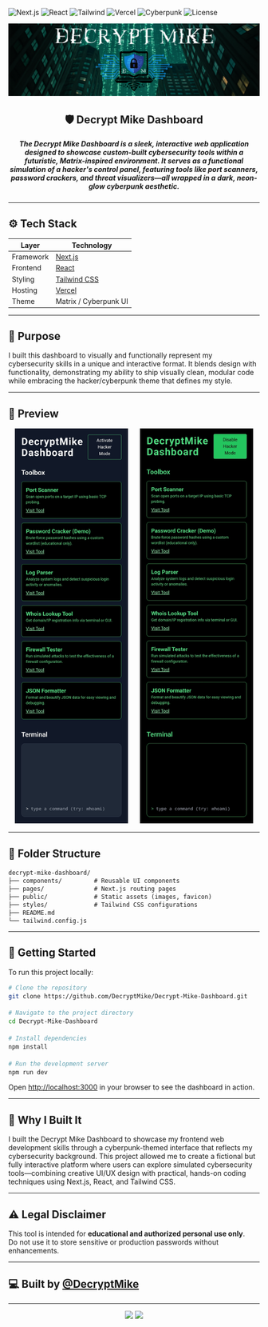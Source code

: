 ![Next.js](https://img.shields.io/badge/Built%20with-Next.js-black?logo=next.js&logoColor=white)
![React](https://img.shields.io/badge/Frontend-React-61DAFB?logo=react&logoColor=black)
![Tailwind](https://img.shields.io/badge/Styled%20with-Tailwind%20CSS-06B6D4?logo=tailwindcss&logoColor=white)
![Vercel](https://img.shields.io/badge/Hosted%20on-Vercel-black?logo=vercel)
![Cyberpunk](https://img.shields.io/badge/UI-Cyberpunk%2FMatrix-9D00FF)
![License](https://img.shields.io/github/license/DecryptMike/DecryptMike-Web-Vuln-Scanner)

<p align="center">
  <img src="DecryptMikeLogo.png" alt="DecryptMike Logo" style="max-width: 100%; height: auto;"/>
</p>

<h2 align="center">
    🛡️ Decrypt Mike Dashboard
</h2>

<h5 align="center">
    The Decrypt Mike Dashboard is a sleek, interactive web application designed to showcase custom-built cybersecurity tools within a futuristic, Matrix-inspired environment. It serves as a functional simulation of a hacker's control panel, featuring tools like port scanners, password crackers, and threat visualizers—all wrapped in a dark, neon-glow cyberpunk aesthetic.
</h5>

---

## ⚙️ Tech Stack

| Layer     | Technology                    |
|-----------|-------------------------------|
| Framework | [Next.js](https://nextjs.org/)|
| Frontend  | [React](https://reactjs.org/) |
| Styling   | [Tailwind CSS](https://tailwindcss.com/) |
| Hosting   | [Vercel](https://vercel.com/) |
| Theme     | Matrix / Cyberpunk UI         |

---

## 🎯 Purpose

I built this dashboard to visually and functionally represent my cybersecurity skills in a unique and interactive format. It blends design with functionality, demonstrating my ability to ship visually clean, modular code while embracing the hacker/cyberpunk theme that defines my style.

---

## 📸 Preview

<p align="center">
  <img src="Decrypt Mike Vercel App.jpg" width="45%" alt="Decrypt Mike App Screenshot">
  &nbsp;&nbsp;&nbsp;&nbsp;
  <img src="Decrypt Mike Vercel H4ck3r Mode App.jpg" width="45%" alt="Decrypt Mike Hacker Mode Screenshot">
</p>

---

## 📁 Folder Structure

```
decrypt-mike-dashboard/
├── components/         # Reusable UI components
├── pages/              # Next.js routing pages
├── public/             # Static assets (images, favicon)
├── styles/             # Tailwind CSS configurations
├── README.md
└── tailwind.config.js
```

---

## 🚀 Getting Started

To run this project locally:

```bash
# Clone the repository
git clone https://github.com/DecryptMike/Decrypt-Mike-Dashboard.git

# Navigate to the project directory
cd Decrypt-Mike-Dashboard

# Install dependencies
npm install

# Run the development server
npm run dev
```

Open [http://localhost:3000](http://localhost:3000) in your browser to see the dashboard in action.

---

## 📄 Why I Built It

I built the Decrypt Mike Dashboard to showcase my frontend web development skills through a cyberpunk-themed interface that reflects my cybersecurity background. This project allowed me to create a fictional but fully interactive platform where users can explore simulated cybersecurity tools—combining creative UI/UX design with practical, hands-on coding techniques using Next.js, React, and Tailwind CSS.

---

## ⚠️ Legal Disclaimer

This tool is intended for **educational and authorized personal use only**.  
Do not use it to store sensitive or production passwords without enhancements.

---

## 💻 Built by [@DecryptMike](https://github.com/DecryptMike)

---

<p align="center">
  <img src="https://img.shields.io/badge/Built%20for-Cybersecurity-blue?style=for-the-badge&logo=python"/>
  <img src="https://img.shields.io/badge/Made%20By-DecryptMike-limegreen?style=for-the-badge&logo=github"/>
</p>
